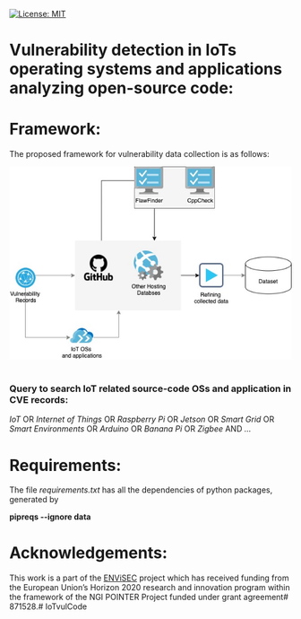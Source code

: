 [![License: MIT](https://img.shields.io/badge/License-MIT-yellow.svg)](https://opensource.org/licenses/MIT)

# Vulnerability detection in IoTs operating systems and applications analyzing open-source code:


# Framework:
The proposed framework for vulnerability data collection is as follows:

![framework](figure/framework.jpg?raw=true "The proposed framework for vulnerability data collection")

#
### Query to search IoT related source-code OSs and application in CVE records:

_IoT_  OR _Internet of Things_ OR _Raspberry Pi_ OR  _Jetson_ OR _Smart Grid_ OR _Smart Environments_ 
OR _Arduino_ OR _Banana Pi_ OR _Zigbee_
AND
_..._


# Requirements:
The file _requirements.txt_ has all the dependencies of python packages, generated by

__pipreqs --ignore data__


# Acknowledgements:
This work is a part of the [ENViSEC](https://smartseclab.com/envisec/) project which has received funding from the‌ European Union’s Horizon 2020 research and innovation program within the framework of the NGI POINTER Project funded under grant agreement# 871528.# IoTvulCode
